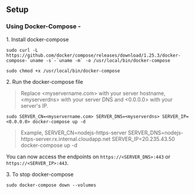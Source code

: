 ## Setup

### Using Docker-Compose -

1\. Install docker-compose

```plaintext
sudo curl -L https://github.com/docker/compose/releases/download/1.25.3/docker-compose-`uname -s`-`uname -m` -o /usr/local/bin/docker-compose
```

```plaintext
sudo chmod +x /usr/local/bin/docker-compose
```

2\. Run the docker-compose file

> Replace \<myservername.com> with your server hostname, \<myserverdns> with your server DNS and \<0.0.0.0> with your server's IP.

```plaintext
sudo SERVER_CN=<myservername.com> SERVER_DNS=<myserverdns> SERVER_IP=<0.0.0.0> docker-compose up -d
```

> Example, SERVER_CN=nodejs-https-server SERVER_DNS=nodejs-https-server.rx.internal.cloudapp.net SERVER_IP=20.235.43.50 docker-compose up -d

You can now access the endpoints on `https://<SERVER_DNS>:443` or `https://<SERVER_IP>:443`.

3\. To stop docker-compose

```plaintext
sudo docker-compose down --volumes
```